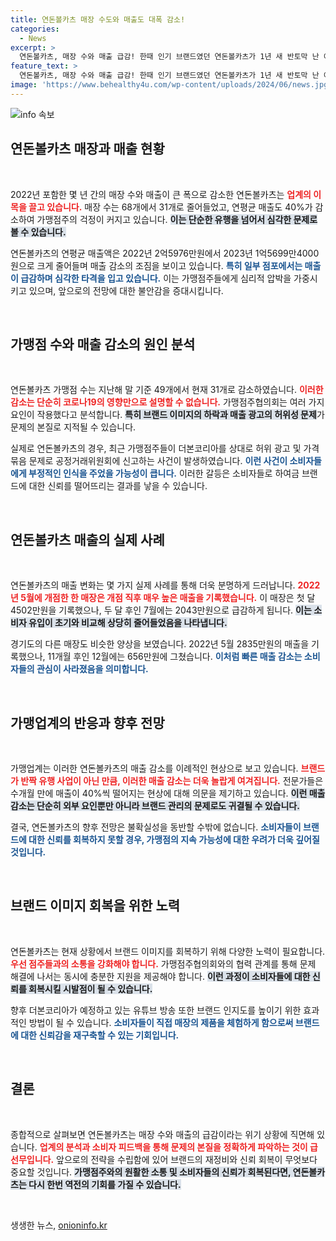 ```yaml
---
title: 연돈볼카츠 매장 수도와 매출도 대폭 감소!
categories:
  - News
excerpt: >
  연돈볼카츠, 매장 수와 매출 급감! 한때 인기 브랜드였던 연돈볼카츠가 1년 새 반토막 난 이유는? 공정위 조사와 가맹점주들의 반발 속, 소비자는 어떻게 반응할까? 클릭해서 알아보세요!
feature_text: >
  연돈볼카츠, 매장 수와 매출 급감! 한때 인기 브랜드였던 연돈볼카츠가 1년 새 반토막 난 이유는? 공정위 조사와 가맹점주들의 반발 속, 소비자는 어떻게 반응할까? 클릭해서 알아보세요!
image: 'https://www.behealthy4u.com/wp-content/uploads/2024/06/news.jpg'
---
```


<p><img src="https://www.behealthy4u.com/wp-content/uploads/2024/06/news.jpg" alt="info 속보" /></p>

<h2 data-ke-size="size26">연돈볼카츠 매장과 매출 현황</h2>

<p data-ke-size="size16">&nbsp;</p>

<p>2022년 포함한 몇 년 간의 매장 수와 매출이 큰 폭으로 감소한 연돈볼카츠는 <b><span style="color: #ee2323;">업계의 이목을 끌고 있습니다.</span></b> 매장 수는 68개에서 31개로 줄어들었고, 연평균 매출도 40%가 감소하여 가맹점주의 걱정이 커지고 있습니다. <b><span style="background-color: #21538527;">이는 단순한 유행을 넘어서 심각한 문제로 볼 수 있습니다.</span></b> </p>

<p>연돈볼카츠의 연평균 매출액은 2022년 2억5976만원에서 2023년 1억5699만4000원으로 크게 줄어들며 매출 감소의 조짐을 보이고 있습니다. <b><span style="color: #1a5490;">특히 일부 점포에서는 매출이 급감하며 심각한 타격을 입고 있습니다.</span></b> 이는 가맹점주들에게 심리적 압박을 가중시키고 있으며, 앞으로의 전망에 대한 불안감을 증대시킵니다.</p>

<p data-ke-size="size16">&nbsp;</p>

<h2 data-ke-size="size26">가맹점 수와 매출 감소의 원인 분석</h2>

<p data-ke-size="size16">&nbsp;</p>

<p>연돈볼카츠 가맹점 수는 지난해 말 기준 49개에서 현재 31개로 감소하였습니다. <b><span style="color: #ee2323;">이러한 감소는 단순히 코로나19의 영향만으로 설명할 수 없습니다.</span></b> 가맹점주협의회는 여러 가지 요인이 작용했다고 분석합니다. <b><span style="background-color: #21538527;">특히 브랜드 이미지의 하락과 매출 광고의 허위성 문제</span></b>가 문제의 본질로 지적될 수 있습니다.</p>

<p>실제로 연돈볼카츠의 경우, 최근 가맹점주들이 더본코리아를 상대로 허위 광고 및 가격 묶음 문제로 공정거래위원회에 신고하는 사건이 발생하였습니다. <b><span style="color: #1a5490;">이런 사건이 소비자들에게 부정적인 인식을 주었을 가능성이 큽니다.</span></b> 이러한 갈등은 소비자들로 하여금 브랜드에 대한 신뢰를 떨어뜨리는 결과를 낳을 수 있습니다. </p>

<p data-ke-size="size16">&nbsp;</p>

<h2 data-ke-size="size26">연돈볼카츠 매출의 실제 사례</h2>

<p data-ke-size="size16">&nbsp;</p>

<p>연돈볼카츠의 매출 변화는 몇 가지 실제 사례를 통해 더욱 분명하게 드러납니다. <b><span style="color: #ee2323;">2022년 5월에 개점한 한 매장은 개점 직후 매우 높은 매출을 기록했습니다.</span></b> 이 매장은 첫 달 4502만원을 기록했으나, 두 달 후인 7월에는 2043만원으로 급감하게 됩니다. <b><span style="background-color: #21538527;">이는 소비자 유입이 초기와 비교해 상당히 줄어들었음을 나타냅니다.</span></b></p>

<p>경기도의 다른 매장도 비슷한 양상을 보였습니다. 2022년 5월 2835만원의 매출을 기록했으나, 11개월 후인 12월에는 656만원에 그쳤습니다. <b><span style="color: #1a5490;">이처럼 빠른 매출 감소는 소비자들의 관심이 사라졌음을 의미합니다.</span></b> </p>

<p data-ke-size="size16">&nbsp;</p>

<h2 data-ke-size="size26">가맹업계의 반응과 향후 전망</h2>

<p data-ke-size="size16">&nbsp;</p>

<p>가맹업계는 이러한 연돈볼카츠의 매출 감소를 이례적인 현상으로 보고 있습니다. <b><span style="color: #ee2323;">브랜드가 반짝 유행 사업이 아닌 만큼, 이러한 매출 감소는 더욱 놀랍게 여겨집니다.</span></b> 전문가들은 수개월 만에 매출이 40%씩 떨어지는 현상에 대해 의문을 제기하고 있습니다. <b><span style="background-color: #21538527;">이런 매출 감소는 단순히 외부 요인뿐만 아니라 브랜드 관리의 문제로도 귀결될 수 있습니다.</span></b></p>

<p>결국, 연돈볼카츠의 향후 전망은 불확실성을 동반할 수밖에 없습니다. <b><span style="color: #1a5490;">소비자들이 브랜드에 대한 신뢰를 회복하지 못할 경우, 가맹점의 지속 가능성에 대한 우려가 더욱 깊어질 것입니다.</span></b> </p>

<p data-ke-size="size16">&nbsp;</p>

<h2 data-ke-size="size26">브랜드 이미지 회복을 위한 노력</h2>

<p data-ke-size="size16">&nbsp;</p>

<p>연돈볼카츠는 현재 상황에서 브랜드 이미지를 회복하기 위해 다양한 노력이 필요합니다. <b><span style="color: #ee2323;">우선 점주들과의 소통을 강화해야 합니다.</span></b> 가맹점주협의회와의 협력 관계를 통해 문제 해결에 나서는 동시에 충분한 지원을 제공해야 합니다. <b><span style="background-color: #21538527;">이런 과정이 소비자들에 대한 신뢰를 회복시킬 시발점이 될 수 있습니다.</span></b></p>

<p>향후 더본코리아가 예정하고 있는 유튜브 방송 또한 브랜드 인지도를 높이기 위한 효과적인 방법이 될 수 있습니다. <b><span style="color: #1a5490;">소비자들이 직접 매장의 제품을 체험하게 함으로써 브랜드에 대한 신뢰감을 재구축할 수 있는 기회입니다.</span></b> </p>

<p data-ke-size="size16">&nbsp;</p>

<h2 data-ke-size="size26">결론</h2>

<p data-ke-size="size16">&nbsp;</p>

<p>종합적으로 살펴보면 연돈볼카츠는 매장 수와 매출의 급감이라는 위기 상황에 직면해 있습니다. <b><span style="color: #ee2323;">업계의 분석과 소비자 피드백을 통해 문제의 본질을 정확하게 파악하는 것이 급선무입니다.</span></b> 앞으로의 전략을 수립함에 있어 브랜드의 재정비와 신뢰 회복이 무엇보다 중요할 것입니다. <b><span style="background-color: #21538527;">가맹점주와의 원활한 소통 및 소비자들의 신뢰가 회복된다면, 연돈볼카츠는 다시 한번 역전의 기회를 가질 수 있습니다.</span></b> </p>

<p data-ke-size="size16">&nbsp;</p>
생생한 뉴스, <a href="https://onioninfo.kr" rel="dofollow">onioninfo.kr</a>


